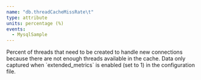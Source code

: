 ```yaml
---
name: "db.threadCacheMissRate\t"
type: attribute
units: percentage (%)
events:
  - MysqlSample
---
```


Percent of threads that need to be created to handle new connections because there are not enough threads available in the cache. Data only captured when \`extended\_metrics\` is enabled (set to 1) in the configuration file.